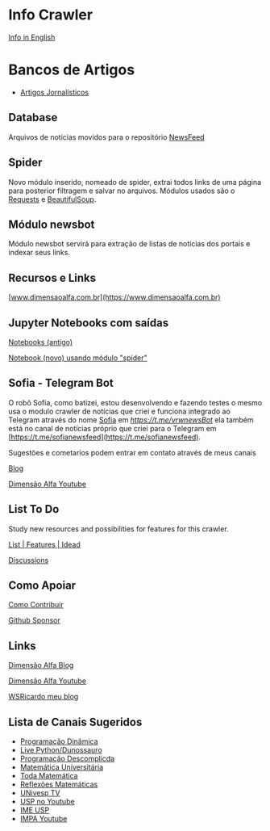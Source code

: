 # Info Crawler

[Info in English](README-en.md)


# Bancos de Artigos

- [Artigos Jornalísticos](https://github.com/wsricardo/newsfeed)

## Database

Arquivos de noticias movidos para o repositório [NewsFeed](https://github.com/wsricardo/newsfeed)

## Spider

Novo módulo inserido, nomeado de spider, extrai todos links de uma página para posterior filtragem e salvar no arquivos. Módulos usados são o [Requests](https://requests.readthedocs.io) e [BeautifulSoup](https://beautiful-soup-4.readthedocs.io/en/latest/).

## Módulo newsbot


Módulo newsbot servirá para extração de listas de noticias dos portais e indexar seus links.

## Recursos e Links

[www.dimensaoalfa.com.br](https://www.dimensaoalfa.com.br)

## Jupyter Notebooks com saídas

[Notebooks (antigo)](https://github.com/wsricardo/news-crawler/blob/main/docs/CrawlerDeNoticias.md)

[Notebook (novo) usando módulo "spider"](https://github.com/wsricardo/news-crawler/blob/main/src/spider.ipynb)

## Sofia - Telegram Bot

O robô Sofia, como batizei, estou desenvolvendo e fazendo testes o mesmo usa o modulo crawler de notícias que criei e funciona integrado ao Telegram através do nome [Sofia](https://t.me/vrwnewsBot)  em _https://t.me/vrwnewsBot_ ela também está no canal de notícias próprio que criei para o Telegram em [https://t.me/sofianewsfeed](https://t.me/sofianewsfeed).

Sugestões e cometarios podem entrar em contato através de meus canais

[Blog](https://wsricardo.blogspot.com)

[Dimensão Alfa Youtube](https://www.youtube.com/@dimensaoalfa)


## List To Do

Study new resources and possibilities for features for this crawler.

[List | Features | Idead](https://github.com/wsricardo/news-crawler/blob/main/listtodo.md)

[Discussions](https://github.com/wsricardo/news-crawler/discussions)

## Como Apoiar

[Como Contribuir](https://wsricardo.blogspot.com/p/apoie-como-contribuir.html)

[Github Sponsor](https://github.com/sponsors/wsricardo)

## Links

[Dimensão Alfa Blog](https://dimensaoalfa.blogspot.com)

[Dimensão Alfa Youtube](https://www.youtube.com/@dimensaoalfa)

[WSRicardo meu blog](https://wsricardo.blogspot.com)

## Lista de Canais Sugeridos

* [Programação Dinâmica](https://www.youtube.com/c/Programa%C3%A7%C3%A3oDin%C3%A2mica)
* [Live Python/Dunossauro](https://www.youtube.com/@Dunossauro)
* [Programação Descomplicda](https://www.youtube.com/user/progdescomplicada)
* [Matemática Universitária](https://www.youtube.com/c/Matem%C3%A1ticaUniversit%C3%A1riaProfRenan)
* [Toda Matemática](https://www.youtube.com/c/GustavoViegascurso)
* [Reflexões Matemáticas](https://www.youtube.com/c/Reflex%C3%B5esMatem%C3%A1ticasDrDilbertoJ%C3%BAnior)
* [UNivesp TV](https://www.youtube.com/user/univesptv)
* [USP no Youtube](https://www.youtube.com/c/CanalUSP)
* [IME USP](https://www.ime.usp.br/)
* [IMPA Youtube](https://www.youtube.com/c/impabr)
